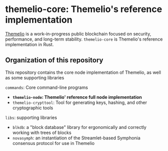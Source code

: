 # themelio-core: Themelio's reference implementation

[Themelio](https://themelio.org) is a work-in-progress public blockchain focused on security, performance, and long-term stability. `themelio-core` is Themelio's reference implementation in Rust.

## Organization of this repository

This repository contains the core node implementation of Themelio, as well as some supporting libraries

`commands`: Core command-line programs

- **`themelio-node`: Themelio' reference full node implementation**
- `themelio-crypttool`: Tool for generating keys, hashing, and other cryptographic tools

`libs`: supporting libraries

- `blkdb`: a "block database" library for ergonomically and correctly working with trees of blocks
- `novasymph`: an instantiation of the Streamlet-based Symphonia consensus protocol for use in Themelio
